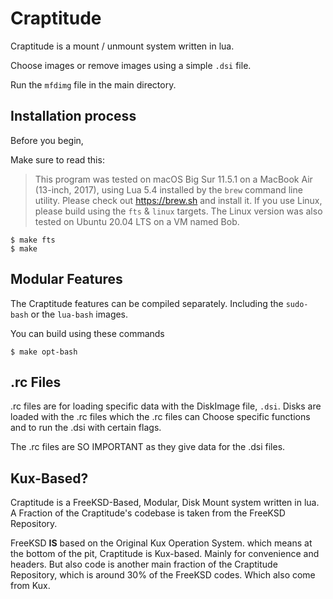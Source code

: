 # Craptitude
Craptitude is a mount / unmount system written in lua.

Choose images or remove images using a simple `.dsi` file.

Run the `mfdimg` file in the main directory.

## Installation process

Before you begin,

Make sure to read this:

> This program was tested on macOS Big Sur 11.5.1 on a 
> MacBook Air (13-inch, 2017), using Lua 5.4 installed by the `brew` command line utility.
> Please check out https://brew.sh and install it.
> If you use Linux, please build using the `fts` & `linux` targets.
> The Linux version was also tested on Ubuntu 20.04 LTS on a VM named Bob.


```
$ make fts
$ make
```

## Modular Features

The Craptitude features can be compiled separately.
Including the `sudo-bash` or the `lua-bash` images.

You can build using these commands

```
$ make opt-bash
```

## .rc Files
.rc files are for loading specific data with the DiskImage file, `.dsi`. 
Disks are loaded with the .rc files which the .rc files can Choose 
specific functions and to run the .dsi with certain flags.

The .rc files are SO IMPORTANT as they give data for the .dsi files.
## Kux-Based?
Craptitude is a FreeKSD-Based, Modular, Disk Mount system written in lua.
A Fraction of the Craptitude's codebase is taken from the FreeKSD Repository.

FreeKSD **IS** based on the Original Kux Operation System. 
which means at the bottom of the pit, Craptitude is Kux-based.
Mainly for convenience and headers. But also code is another main fraction of the Craptitude Repository,
which is around 30% of the FreeKSD codes. Which also come from Kux.

